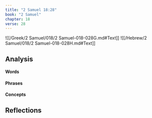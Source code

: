 ```yaml
---
title: "2 Samuel 18:28"
book: "2 Samuel"
chapter: 18
verse: 28
---
```

![[/Greek/2 Samuel/018/2 Samuel-018-028G.md#Text]]
![[/Hebrew/2 Samuel/018/2 Samuel-018-028H.md#Text]]

## Analysis

#### Words

#### Phrases

#### Concepts

## Reflections
